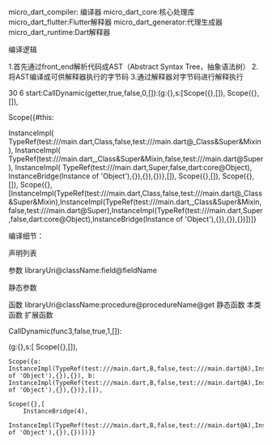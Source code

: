 micro_dart_compiler: 编译器
micro_dart_core:核心处理库
micro_dart_flutter:Flutter解释器
micro_dart_generator:代理生成器
micro_dart_runtime:Dart解释器


编译逻辑

1.首先通过front_end解析代码成AST（Abstract Syntax Tree，抽象语法树）
2.将AST编译成可供解释器执行的字节码
3.通过解释器对字节码进行解释执行


30 6 start:CallDynamic(getter,true,false,0,[]):(g:{},s:[Scope({},[]), Scope({},[]), 



Scope({#this: 

InstanceImpl(
        TypeRef(test:///main.dart,Class,false,test:///main.dart@_Class&Super&Mixin),
        InstanceImpl(
            TypeRef(test:///main.dart,_Class&Super&Mixin,false,test:///main.dart@Super),
            InstanceImpl(
                TypeRef(test:///main.dart,Super,false,dart:core@Object),
                InstanceBridge(Instance of 'Object'),{}),{}),{})},[]), Scope({},[]), Scope({},[]), Scope({},[InstanceImpl(TypeRef(test:///main.dart,Class,false,test:///main.dart@_Class&Super&Mixin),InstanceImpl(TypeRef(test:///main.dart,_Class&Super&Mixin,false,test:///main.dart@Super),InstanceImpl(TypeRef(test:///main.dart,Super,false,dart:core@Object),InstanceBridge(Instance of 'Object'),{}),{}),{})])]}








编译细节：


声明列表


参数 libraryUri@className:field@fieldName

静态参数


函数 libraryUri@className:procedure@procedureName@get
静态函数
本类函数
扩展函数

CallDynamic(func3,false,true,1,[]):


(g:{},s:[
    Scope({},[]), 
    
    Scope({a: InstanceImpl(TypeRef(test:///main.dart,B,false,test:///main.dart@A),InstanceImpl(TypeRef(test:///main.dart,A,false,dart:core@Object),InstanceBridge(Instance of 'Object'),{}),{}), b: InstanceImpl(TypeRef(test:///main.dart,B,false,test:///main.dart@A),InstanceImpl(TypeRef(test:///main.dart,A,false,dart:core@Object),InstanceBridge(Instance of 'Object'),{}),{})},[]), 
    
    Scope({},[
        InstanceBridge(4), 
        InstanceImpl(TypeRef(test:///main.dart,B,false,test:///main.dart@A),InstanceImpl(TypeRef(test:///main.dart,A,false,dart:core@Object),InstanceBridge(Instance of 'Object'),{}),{})])]}


